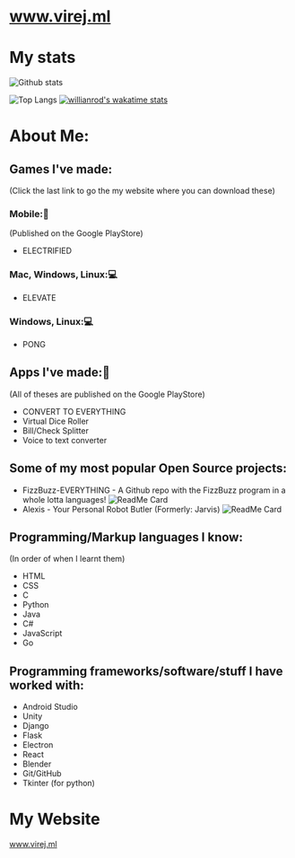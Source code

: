 # www.virej.ml

# My stats
![Github stats](https://github-readme-stats.vercel.app/api?username=virejdasani&layout=compact&count_private=true&show_icons=true&theme=radical)
<!--Hiding languages not written by me (They are auto generated in unity or contributed by someone else) -->
![Top Langs](https://github-readme-stats.vercel.app/api/top-langs/?username=virejdasani&langs_count=6&hide=Mathematica,ShaderLab,GLSL,HLSL&theme=radical&exclude_repo=Planet-Portal,OverheatingChaosGame,FizzBuzz-EVERYTHING,ELEVATEgame,Eltusa1,Eltusa2,Eltusa3,Eltusa,AR-RR,ELECTRIFIED)
[![willianrod's wakatime stats](https://github-readme-stats.vercel.app/api/wakatime?username=virejdasani)](https://github.com/anuraghazra/github-readme-stats)

# About Me:

## Games I've made:
(Click the last link to go the my website where you can download these)

### Mobile:📱
(Published on the Google PlayStore)
- ELECTRIFIED

### Mac, Windows, Linux:💻
- ELEVATE

### Windows, Linux:💻
- PONG


## Apps I've made:📱
(All of theses are published on the Google PlayStore)

- CONVERT TO EVERYTHING
- Virtual Dice Roller
- Bill/Check Splitter
- Voice to text converter


## Some of my most popular Open Source projects:
- FizzBuzz-EVERYTHING - A Github repo with the FizzBuzz program in a whole lotta languages!
![ReadMe Card](https://github-readme-stats.vercel.app/api/pin/?username=virejdasani&repo=FizzBuzz-EVERYTHING)
- Alexis - Your Personal Robot Butler (Formerly: Jarvis) 
![ReadMe Card](https://github-readme-stats.vercel.app/api/pin/?username=virejdasani&repo=alexis)



## Programming/Markup languages I know:
(In order of when I learnt them)

- HTML
- CSS
- C
- Python
- Java
- C#
- JavaScript
- Go


## Programming frameworks/software/stuff I have worked with:
- Android Studio
- Unity
- Django
- Flask
- Electron
- React
- Blender
- Git/GitHub
- Tkinter (for python)

# My Website
www.virej.ml

<!--
**virejdasani/virejdasani** is a ✨ _special_ ✨ repository because its `README.md` (this file) appears on your GitHub profile.

Here are some ideas to get you started:

- 🔭 I’m currently working on ...
- 🌱 I’m currently learning ...
- 👯 I’m looking to collaborate on ...
- 🤔 I’m looking for help with ...
- 💬 Ask me about ...
- 📫 How to reach me: ...
- 😄 Pronouns: ...
- ⚡ Fun fact: ...
-->
